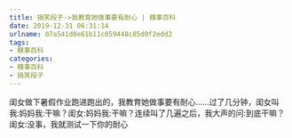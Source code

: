 ```yaml
---
title: 搞笑段子->我教育她做事要有耐心 | 糗事百科
date: 2019-12-31 06:31:14
urlname: 07a541d0e61b11c059448c85d0f2edd2
tags: 
- 糗事百科
categories:
- 糗事百科
- 搞笑段子
---
```

闺女做下暑假作业跑进跑出的，我教育她做事要有耐心……过了几分钟，闺女叫我:妈妈我:干嘛？闺女:妈妈我:干嘛？连续叫了几遍之后，我大声的问:到底干嘛？闺女:没事，我就测试一下你的耐心


